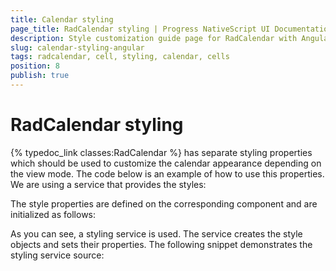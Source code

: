 ```yaml
---
title: Calendar styling
page_title: RadCalendar styling | Progress NativeScript UI Documentation
description: Style customization guide page for RadCalendar with Angular
slug: calendar-styling-angular
tags: radcalendar, cell, styling, calendar, cells
position: 8
publish: true
---
```


# RadCalendar styling

{% typedoc_link classes:RadCalendar %} has separate styling properties which should be used to customize the calendar appearance depending on the view mode. The code below is an example of how to use this properties. We are using a service that provides the styles:

<snippet id='angular-calendar-styling-html' />

The style properties are defined on the corresponding component and are initialized as follows:

<snippet id='calendar-styling-init'/>

As you can see, a styling service is used. The service creates the style objects and sets their properties. The following snippet demonstrates the styling service source:

<snippet id='calendar-styling-service'/>
